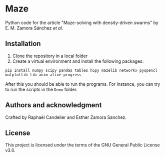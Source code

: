 # Maze

Python code for the article "Maze-solving with density-driven swarms" by E. M. Zamora Sánchez *et al.*

## Installation

1. Clone the repository in a local folder
2. Create a virtual environment and install the following packages:

```
pip install numpy scipy pandas tables h5py mazelib networkx pyopencl matplotlib lib-anim alive-progress
```

After this you should be able to run the programs. For instance, you can try to run the scripts in the `Demo` folder.

## Authors and acknowledgment

Crafted by Raphaël Candelier and Esther Zamora Sanchez.

## License

This project is licensed under the terms of the GNU General Public License v3.0.